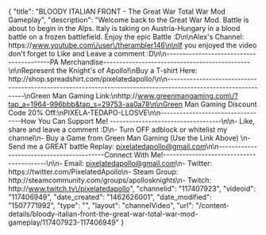 {
    "title": "BLOODY ITALIAN FRONT - The Great War Total War Mod Gameplay",
    "description": "Welcome back to the Great War Mod.  Battle is about to begin in the Alps.  Italy is taking on Austria-Hungary in a blood battle on a frozen battlefield.  Enjoy the epic Battle :D\n\nAlex's Channel: https:\/\/www.youtube.com\/user\/therambler146\n\nIf you enjoyed the video don't forget to Like and Leave a comment :D\n\n-----------------------------------------PA Merchandise----------------------------------------------\n\nRepresent the Knight's of Apollo!\nBuy a T-shirt Here: http:\/\/shop.spreadshirt.com\/pixelatedapollo\/\n\n---------------------------------------------------------------------------------------------------------------\nGreen Man Gaming Link:\nhttp:\/\/www.greenmangaming.com\/?tap_a=1964-996bbb&tap_s=29753-aa0a78\n\nGreen Man Gaming Discount Code 20% Off:\nPIXELA-TEDAPO-LLOSVE\n\n----------------------------------How You Can Support Me! -----------------------------------\n\n- Like, share and leave a comment :D\n- Turn OFF adblock or whitelist my channel\n- Buy a Game from Green Man Gaming (Use the Link Above) \n- Send me a GREAT battle Replay: pixelatedapollo@gmail.com\n\n------------------------------------------Connect With Me!-----------------------------------------\n\n- Email: pixelatedapollo@gmail.com\n- Twitter: https:\/\/twitter.com\/PixelatedApollo\n- Steam Group:  http:\/\/steamcommunity.com\/groups\/apollosknights\n- Twitch: http:\/\/www.twitch.tv\/pixelatedapollo",
    "channelid": "117407923",
    "videoid": "117406949",
    "date_created": "1462626001",
    "date_modified": "1507771992",
    "type": "",
    "layout": "channelVideo",
    "url": "\/content-details\/bloody-italian-front-the-great-war-total-war-mod-gameplay\/117407923-117406949"
}